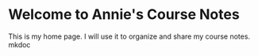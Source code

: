 # Welcome to Annie's Course Notes 

This is my home page. I will use it to organize and share my course notes. mkdoc